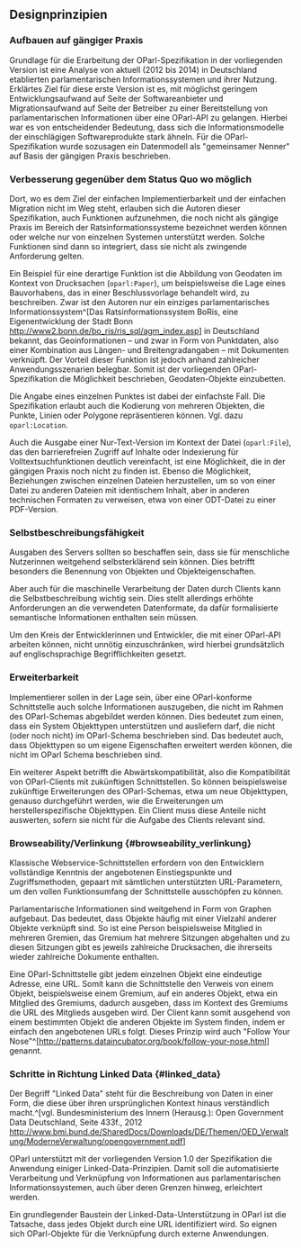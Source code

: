 Designprinzipien
----------------

### Aufbauen auf gängiger Praxis

Grundlage für die Erarbeitung der OParl-Spezifikation in der vorliegenden Version
ist eine Analyse von aktuell (2012 bis 2014) in Deutschland etablierten
parlamentarischen Informationssystemen und ihrer Nutzung. Erklärtes Ziel für diese erste
Version ist es, mit möglichst geringem Entwicklungsaufwand auf Seite der Softwareanbieter und 
Migrationsaufwand auf Seite der Betreiber zu einer Bereitstellung von parlamentarischen 
Informationen über eine OParl-API zu gelangen. Hierbei war es von entscheidender 
Bedeutung, dass sich die Informationsmodelle der einschlägigen Softwareprodukte stark
ähneln. Für die OParl-Spezifikation wurde sozusagen ein Datenmodell als "gemeinsamer Nenner"
auf Basis der gängigen Praxis beschrieben.

### Verbesserung gegenüber dem Status Quo wo möglich

Dort, wo es dem Ziel der einfachen Implementierbarkeit und der einfachen Migration
nicht im Weg steht, erlauben sich die Autoren dieser Spezifikation, auch Funktionen
aufzunehmen, die noch nicht als gängige Praxis im Bereich der Ratsinformationssysteme
bezeichnet werden können oder welche nur von einzelnen Systemen unterstützt werden.
Solche Funktionen sind dann so integriert, dass sie nicht als zwingende Anforderung
gelten.

Ein Beispiel für eine derartige Funktion ist die Abbildung von Geodaten im Kontext von
Drucksachen (`oparl:Paper`), um beispielsweise die Lage eines Bauvorhabens, das in
einer Beschlussvorlage behandelt wird, zu beschreiben. Zwar ist den Autoren nur ein
einziges parlamentarisches Informationssystem^[Das Ratsinformationssystem BoRis, eine
Eigenentwicklung der Stadt Bonn <http://www2.bonn.de/bo_ris/ris_sql/agm_index.asp>]
in Deutschland bekannt, das 
Geoinformationen – und zwar in Form von Punktdaten, also einer Kombination aus 
Längen- und Breitengradangaben – mit Dokumenten verknüpft. Der Vorteil dieser
Funktion ist jedoch anhand zahlreicher Anwendungsszenarien belegbar. Somit ist der
vorliegenden OParl-Spezifikation die Möglichkeit beschrieben, Geodaten-Objekte
einzubetten.

Die Angabe eines einzelnen Punktes ist dabei der einfachste Fall. Die
Spezifikation erlaubt auch die Kodierung von mehreren Objekten, die Punkte, Linien
oder Polygone repräsentieren können. Vgl. dazu `oparl:Location`.

Auch die Ausgabe einer Nur-Text-Version im Kontext der Datei (`oparl:File`),
das den barrierefreien Zugriff auf Inhalte oder Indexierung für Volltextsuchfunktionen
deutlich vereinfacht, ist eine Möglichkeit, die in der gängigen Praxis noch nicht zu
finden ist. Ebenso die Möglichkeit, Beziehungen zwischen einzelnen Dateien
herzustellen, um so von einer Datei zu anderen Dateien mit identischem Inhalt,
aber in anderen technischen Formaten zu verweisen, etwa von einer ODT-Datei zu einer
PDF-Version.

### Selbstbeschreibungsfähigkeit

Ausgaben des Servers sollten so beschaffen sein, dass sie für menschliche Nutzerinnen
weitgehend selbsterklärend sein können. Dies betrifft besonders die Benennung von
Objekten und Objekteigenschaften.

Aber auch für die maschinelle Verarbeitung der Daten durch Clients kann die
Selbstbeschreibung wichtig sein. Dies stellt allerdings erhöhte Anforderungen
an die verwendeten Datenformate, da dafür formalisierte semantische
Informationen enthalten sein müssen.

Um den Kreis der Entwicklerinnen und Entwickler, die mit einer OParl-API arbeiten
können, nicht unnötig einzuschränken, wird hierbei grundsätzlich auf englischsprachige
Begrifflichkeiten gesetzt.

### Erweiterbarkeit

Implementierer sollen in der Lage sein, über eine OParl-konforme Schnittstelle auch
solche Informationen auszugeben, die nicht im Rahmen des OParl-Schemas abgebildet werden
können. Dies bedeutet zum einen, dass ein System Objekttypen unterstützen und ausliefern
darf, die nicht (oder noch nicht) im OParl-Schema beschrieben sind. Das bedeutet auch,
dass Objekttypen so um eigene Eigenschaften erweitert werden können, die nicht im OParl 
Schema beschrieben sind.

Ein weiterer Aspekt betrifft die Abwärtskompatibilität, also die Kompatibilität von
OParl-Clients mit zukünftigen Schnittstellen. So können beispielsweise zukünftige Erweiterungen
des OParl-Schemas, etwa um neue Objekttypen, genauso durchgeführt werden, wie die Erweiterungen
um herstellerspezifische Objekttypen. Ein Client muss diese Anteile nicht auswerten, sofern
sie nicht für die Aufgabe des Clients relevant sind.


### Browseability/Verlinkung {#browseability_verlinkung}

Klassische Webservice-Schnittstellen erfordern von den Entwicklern vollständige Kenntnis
der angebotenen Einstiegspunkte und Zugriffsmethoden, gepaart mit sämtlichen unterstützten
URL-Parametern, um den vollen Funktionsumfang der Schnittstelle ausschöpfen zu können.

Parlamentarische Informationen sind weitgehend in Form von Graphen aufgebaut. Das bedeutet, dass
Objekte häufig mit einer Vielzahl anderer Objekte verknüpft sind. So ist eine Person
beispielsweise Mitglied in mehreren Gremien, das Gremium hat mehrere Sitzungen abgehalten
und zu diesen Sitzungen gibt es jeweils zahlreiche Drucksachen, die ihrerseits wieder
zahlreiche Dokumente enthalten.

Eine OParl-Schnittstelle gibt jedem einzelnen Objekt eine eindeutige Adresse, eine URL.
Somit kann die Schnittstelle den Verweis von einem Objekt, beispielsweise einem Gremium,
auf ein anderes Objekt, etwa ein Mitglied des Gremiums, dadurch ausgeben, dass im Kontext
des Gremiums die URL des Mitglieds ausgeben wird. Der Client kann somit ausgehend von einem
bestimmten Objekt die anderen Objekte im System finden, indem er einfach den angebotenen
URLs folgt. Dieses Prinzip wird auch "Follow Your Nose"^[<http://patterns.dataincubator.org/book/follow-your-nose.html>] genannt.

### Schritte in Richtung Linked Data {#linked_data}

Der Begriff "Linked Data" steht für die Beschreibung von Daten in einer Form, die diese 
über ihren ursprünglichen Kontext hinaus verständlich macht.^[vgl. Bundesministerium 
des Innern (Herausg.): Open Government Data Deutschland, Seite 433f., 2012 
<http://www.bmi.bund.de/SharedDocs/Downloads/DE/Themen/OED_Verwaltung/ModerneVerwaltung/opengovernment.pdf>]

OParl unterstützt mit der vorliegenden Version 1.0 der Spezifikation die Anwendung
einiger Linked-Data-Prinzipien. Damit soll die automatisierte Verarbeitung
und Verknüpfung von Informationen aus parlamentarischen Informationssystemen, auch über
deren Grenzen hinweg, erleichtert werden.

Ein grundlegender Baustein der Linked-Data-Unterstützung in OParl ist die Tatsache, dass
jedes Objekt durch eine URL identifiziert wird. So eignen sich OParl-Objekte für die
Verknüpfung durch externe Anwendungen.

